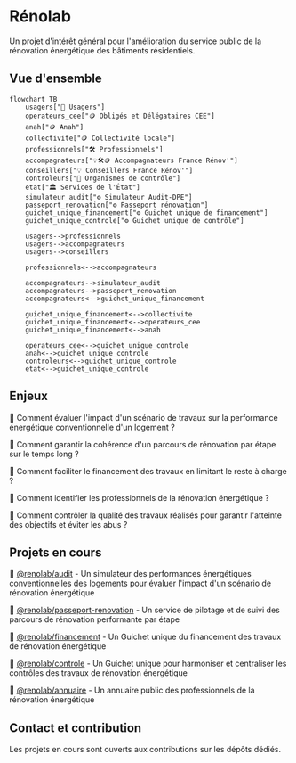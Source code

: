 # Rénolab

Un projet d'intérêt général pour l'amélioration du service public de la rénovation énergétique des bâtiments résidentiels.

## Vue d'ensemble

```mermaid
flowchart TB
    usagers["👋 Usagers"]
    operateurs_cee["🪙 Obligés et Délégataires CEE"]
    anah["🪙 Anah"]
    collectivite["🪙 Collectivité locale"]
    professionnels["🛠️ Professionnels"]
    accompagnateurs["💡🛠️🪙 Accompagnateurs France Rénov'"]
    conseillers["💡 Conseillers France Rénov'"]
    controleurs["🔎 Organismes de contrôle"]
    etat["🏛️ Services de l'État"]
    simulateur_audit["⚙️ Simulateur Audit-DPE"]
    passeport_renovation["⚙️ Passeport rénovation"]
    guichet_unique_financement["⚙️ Guichet unique de financement"]
    guichet_unique_controle["⚙️ Guichet unique de contrôle"]

    usagers-->professionnels
    usagers-->accompagnateurs
    usagers-->conseillers

    professionnels<-->accompagnateurs

    accompagnateurs-->simulateur_audit
    accompagnateurs-->passeport_renovation
    accompagnateurs<-->guichet_unique_financement

    guichet_unique_financement<-->collectivite
    guichet_unique_financement<-->operateurs_cee
    guichet_unique_financement<-->anah

    operateurs_cee<-->guichet_unique_controle
    anah<-->guichet_unique_controle
    controleurs<-->guichet_unique_controle
    etat<-->guichet_unique_controle
```

## Enjeux

🤔 Comment évaluer l'impact d'un scénario de travaux sur la performance énergétique conventionnelle d'un logement ?

🤔 Comment garantir la cohérence d'un parcours de rénovation par étape sur le temps long ?

🤔 Comment faciliter le financement des travaux en limitant le reste à charge ?

🤔 Comment identifier les professionnels de la rénovation énergétique ?

🤔 Comment contrôler la qualité des travaux réalisés pour garantir l'atteinte des objectifs et éviter les abus ?

## Projets en cours

🚀 [@renolab/audit](https://github.com/renolab/audit) - Un simulateur des performances énergétiques conventionnelles des logements pour évaluer l'impact d'un scénario de rénovation énergétique

🚀 [@renolab/passeport-renovation](https://github.com/renolab/passeport-renovation) - Un service de pilotage et de suivi des parcours de rénovation performante par étape

🚀 [@renolab/financement](https://github.com/renolab/financement) - Un Guichet unique du financement des travaux de rénovation énergétique

🚀 [@renolab/controle](https://github.com/renolab/controle) - Un Guichet unique pour harmoniser et centraliser les contrôles des travaux de rénovation énergétique

🚀 [@renolab/annuaire](https://github.com/renolab/annuaire) - Un annuaire public des professionnels de la rénovation énergétique

## Contact et contribution

Les projets en cours sont ouverts aux contributions sur les dépôts dédiés.
